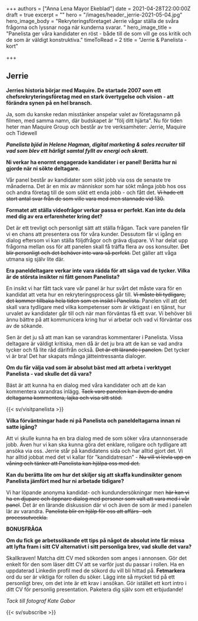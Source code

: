 +++
authors = ["Anna Lena Mayor Ekeblad"]
date = 2021-04-28T22:00:00Z
draft = true
excerpt = ""
hero = "/images/header_jerrie-2021-05-04.jpg"
hero_image_body = "Rekryteringsföretaget Jerrie vågar ställa de svåra frågorna och lyssnar noga när kunderna svarar. "
hero_image_title = "Panelista ger våra kandidater en röst - både till de som vill ge oss kritik och de som är väldigt konstruktiva."
timeToRead = 2
title = "Jerrie & Panelista - kort"

+++
## **Jerrie**

**Jerries historia börjar med Maquire. De startade 2007 som ett chefsrekryteringsföretag med en stark övertygelse och vision - att förändra synen på en hel bransch.**

Ja, som du kanske redan misstänker anspelar valet av företagsnamn på filmen, med samma namn, där budskapet är "följ ditt hjärta". Nu för tiden heter man Maquire Group och består av tre verksamheter: Jerrie, Maquire och Tidewell

**_Panelista bjöd in Helene Hagman, digital marketing & sales recruiter till vad som blev ett härligt samtal fyllt av energi och skratt._**

**Ni verkar ha enormt engagerade kandidater i er panel! Berätta hur ni gjorde när ni sökte deltagare.**

Vår panel består av kandidater som sökt jobb via oss de senaste tre månaderna. Det är en mix av människor som har sökt många jobb hos oss och andra företag till de som sökt ett enda jobb - och fått det. ~~Vi hade ett stort antal svar från de som ville vara med men stannade vid 130.~~

**Formatet att ställa videofrågor verkar passa er perfekt. Kan inte du dela med dig av era erfarenheter kring det?**

Det är ett trevligt och personligt sätt att ställa frågan. Tack vare panelen får vi en chans att presentera oss för våra kunder. Dessutom får vi igång en dialog eftersom vi kan ställa följdfrågor och gräva djupare. Vi har delat upp frågorna mellan oss för att panelen skall få träffa flera av oss konsulter. ~~Det blir personligt och det behöver inte vara så perfekt.~~ Det gäller att våga utmana sig själv lite där.

**Era paneldeltagare verkar inte vara rädda för att säga vad de tycker. Vilka är de största insikter ni fått genom Panelista?**

En insikt vi har fått tack vare vår panel är hur svårt det måste vara för en kandidat att veta hur en rekryteringsprocess går till. ~~Vi måste bli tydligare, det kommer tillbaka hela tiden som en insikt i Panelista.~~ Panelen vill att det skall vara tydligare med vilka kompetenser som är viktigast i en tjänst, hur urvalet av kandidater går till och när man förväntas få ett svar. Vi behöver bli ännu bättre på att kommunicera kring hur vi arbetar och vad vi förväntar oss av de sökande.

Sen är det ju så att man kan se varandras kommentarer i Panelista. Vissa deltagare är väldigt kritiska, men då är det ju bra att de kan se vad andra tycker och få lite råd därifrån också. ~~Det är ett lärande i panelen.~~ Det tycker vi är bra! Det har skapats många jätteintressanta dialoger.

**Om du får välja vad som är absolut bäst med att arbeta i verktyget Panelista - vad skulle det då vara?**

Bäst är att kunna ha en dialog med våra kandidater och att de kan kommentera varandras inlägg. ~~Tack vare panelen kan även de andra deltagarna kommentera, lajka och visa sitt stöd.~~

{{< sv/visitpanelista >}}

**Vilka förväntningar hade ni på Panelista och paneldeltagarna innan ni satte igång?**

Att vi skulle kunna ha en bra dialog med de som söker våra utannonserade jobb. Även hur vi kan ska kunna göra det enklare, roligare och tydligare att ansöka via oss. Jerrie står på kandidatens sida och har alltid gjort det. Vi har alltid jobbat med det vi kallar för ”kandidatresan” - ~~Nu vill vi levla upp en våning och tänker att Panelista kan hjälpa oss med det.~~

**Kan du berätta lite om hur det skiljer sig att skaffa kundinsikter genom Panelista jämfört med hur ni arbetade tidigare?**

Vi har löpande anonyma kandidat- och kundundersökningar men ~~här kan vi ha en djupare och öppnare dialog med personer som valt att vara med i vår panel~~. Det är en lärande diskussion där vi och även de som är med i panelen lär av varandra. ~~Panelista blir en hjälp för oss att affärs- och processutveckla.~~

**BONUSFRÅGA**

**Om du fick ge arbetssökande ett tips på något de absolut inte får missa att lyfta fram i sitt CV alternativt i sitt personliga brev, vad skulle det vara?**

Skallkraven! Matcha ditt CV med sökorden som anges i annonsen. Gör det enkelt för den som läser ditt CV att se varför just du passar i rollen. Ha en uppdaterad Linkedin profil med de sökord du vill bli hittad på. **Fetmarkera** ord du ser är viktiga för rollen du söker. Lägg inte så mycket tid på ett personligt brev, om det inte är ett krav i ansökan. Gör istället ett kort intro i ditt CV för personlig presentation. Paketera dig själv som ett erbjudande!

_Tack till fotograf Kate Gabor_

{{< sv/subscribe >}}